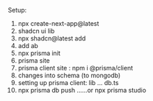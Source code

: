 Setup:


1. npx create-next-app@latest
2. shadcn ui lib
3. npx shadcn@latest add
4. add ab
5. npx prisma init
6. prisma site
7. prisma client site : npm i @prisma/client
8. changes into schema (to mongodb)
9. setting up prisma client:
  lib ... db.ts
10. npx prisma db push  ......or npx prisma studio
